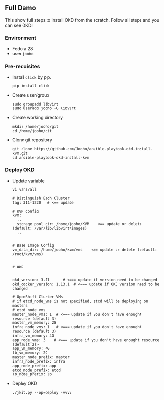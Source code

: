 Full Demo
----------
This show full steps to install OKD from the scratch. Follow all steps and you can see OKD!

### Environment
- Fedora 28
- user `jooho`

### Pre-requisites

- Install `click` by pip.
  ```
  pip install click
  ```
- Create user/group
  ```
  sudo groupadd libvirt
  sudo useradd jooho -G libvirt
  ```
- Create working directory
  ```
  mkdir /home/jooho/git
  cd /home/jooho/git
  ```

- Clone git repository
  ```
  git clone https://github.com/Jooho/ansible-playbook-okd-install-kvm.git
  cd ansible-playbook-okd-install-kvm
  ```
  

### Deploy OKD

- Update variable
  ```
  vi vars/all
  
  # Distinguish Each Cluster
  tag: 311-1220   # <== update
  
  # KVM config
  kvm: 
    ..
    storage_pool_dir: /home/jooho/KVM    <== update or delete (default: /var/lib/libvirt/images)
    ..

  
  # Base Image Config
  vm_data_dir: /home/jooho/kvm/vms    <== update or delete (default: /root/kvm/vms)

 
  # OKD
  

  okd_version: 3.11      # <=== update if version need to be changed
  okd_docker_version: 1.13.1  # <=== update if OKD version need to be changed

  # OpenShift Cluster VMs
  # if etcd_node_vms is not specified, etcd will be deploying on masters
  # etcd_node_vms
  master_node_vms: 1  # <=== update if you don't have enought resource (default 3)
  master_vm_memory: 2G
  infra_node_vms: 1   # <=== update if you don't have enought resource (default 3)
  infra_vm_memory: 4G 
  app_node_vms: 3    # <=== update if you don't have enought resource (default 2)>
  app_vm_memory: 4G
  lb_vm_memory: 2G
  master_node_prefix: master
  infra_node_prefix: infra
  app_node_prefix: app
  etcd_node_prefix: etcd
  lb_node_prefix: lb
  ```

- Deploy OKD
  ```
  ./jkit.py --op=deploy -vvvv
  ```